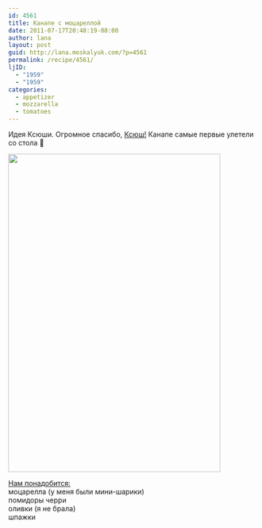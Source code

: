 ```yaml
---
id: 4561
title: Канапе с моцареллой
date: 2011-07-17T20:48:19-08:00
author: lana
layout: post
guid: http://lana.moskalyuk.com/?p=4561
permalink: /recipe/4561/
ljID:
  - "1959"
  - "1959"
categories:
  - appetizer
  - mozzarella
  - tomatoes
---
```

Идея Ксюши. Огромное спасибо, [Ксюш!](http://sonja-ksu.livejournal.com/64810.html) Канапе самые первые улетели со стола 🙂

<img loading="lazy" class="alignnone" title="mozarella and tomato canape" src="http://farm7.static.flickr.com/6022/5949296250_cb5759acc2_z.jpg" alt="" width="427" height="640" /> 

[Нам понадобится:](http://sonja-ksu.livejournal.com/64810.html)  
моцарелла (у меня были мини-шарики)  
помидоры черри  
оливки (я не брала)  
шпажки